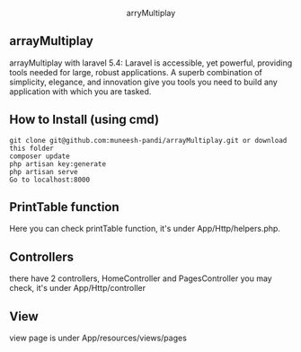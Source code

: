  <p align="center">arryMultiplay</p>


## arrayMultiplay

arrayMultiplay with laravel 5.4:
Laravel is accessible, yet powerful, providing tools needed for large, robust applications. A superb combination of simplicity, elegance, and innovation give you tools you need to build any application with which you are tasked.

## How to Install (using cmd)

```
git clone git@github.com:muneesh-pandi/arrayMultiplay.git or download this folder
composer update
php artisan key:generate
php artisan serve
Go to localhost:8000
```

## PrintTable function

Here you can check printTable function, it's under App/Http/helpers.php.

## Controllers

there have 2 controllers, HomeController and PagesController
you may check, it's under App/Http/controller

## View
view page is under App/resources/views/pages



